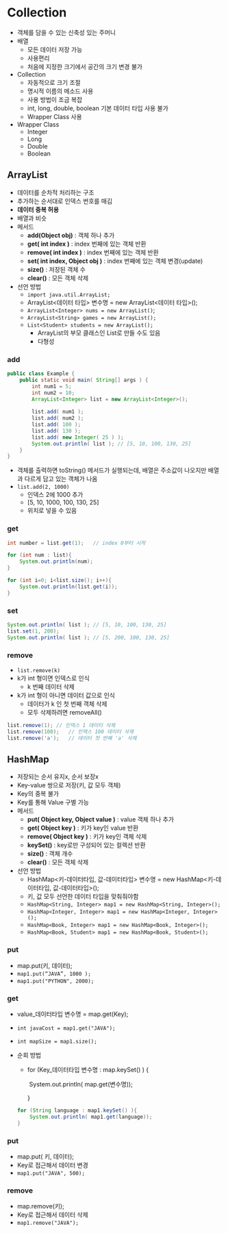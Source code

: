 # Collection

* 객체를 담을 수 있는 신축성 있는 주머니
* 배열
  * 모든 데이터 저장 가능
  * 사용편리
  * 처음에 지정한 크기에서 공간의 크기 변경 불가
* Collection
  * 자동적으로 크기 조절
  * 명시적 이름의 메소드 사용
  * 사용 방법이 조금 복잡
  * int, long, double, boolean 기본 데이터 타입 사용 불가
  * Wrapper Class 사용
* Wrapper Class
  * Integer
  * Long
  * Double
  * Boolean



## ArrayList

* 데이터를 순차적 처리하는 구조
* 추가하는 순서대로 인덱스 번호를 매김
* **데이터 중복 허용**
* 배열과 비슷
* 메서드
  * **add(Object obj)** : 객체 하나 추가
  * **get( int index )** : index 번째에 있는 객체 반환
  * **remove( int index )** : index 번째에 있는 객체 반환
  * **set( int index, Object obj )** : index 번째에 있는 객체 변경(update)
  * **size()** : 저장된 객체 수
  * **clear()** : 모든 객체 삭제
* 선언 방법
  * `import java.util.ArrayList;`
  * ArrayList<데이터 타입> 변수명 = new ArrayList<데이터 타입>();
  * `ArrayList<Integer> nums = new ArrayList()`;
  * `ArrayList<String> games = new ArrayList();`
  * `List<Student> students = new ArrayList();`
    * ArrayList의 부모 클래스인 List로 만들 수도 있음
    * 다형성

### add

```java
public class Example {
    public static void main( String[] args ) {
        int num1 = 5;
        int num2 = 10;
        ArrayList<Integer> list = new ArrayList<Integer>();
        
        list.add( num1 );
        list.add( num2 );
        list.add( 100 );
        list.add( 130 );
        list.add( new Integer( 25 ) );
        System.out.println( list );	// [5, 10, 100, 130, 25]
    }
}
```

* 객체를 출력하면 toString() 메서드가 실행되는데, 배열은 주소값이 나오지만 배열과 다르게 담고 있는 객체가 나옴
* `list.add(2, 1000)`
  * 인덱스 2에 1000 추가
  * [5, 10, 1000, 100, 130, 25]
  * 위치로 넣을 수 있음

### get

```java
int number = list.get(1);	// index 0부터 시작

for (int num : list){
    System.out.println(num);
}

for (int i=0; i<list.size(); i++){
    System.out.println(list.get(i));
}
```

### set

```java
System.out.println( list );	// [5, 10, 100, 130, 25]
list.set(1, 200);
System.out.println( list );	// [5, 200, 100, 130, 25]
```

### remove

* `list.remove(k)`
* k가 int 형이면 인덱스로 인식
  * k 번째 데이터 삭제
* k가 int 형이 아니면 데이터 값으로 인식
  * 데이터가 k 인 첫 번째 객체 삭제
  * 모두 삭제하려면 removeAll()

```java
list.remove(1);	// 인덱스 1 데이터 삭제
list.remove(100);	// 인덱스 100 데이터 삭제
list.remove('a');	// 데이터 첫 번째 'a' 삭제 
```



## HashMap

* 저장되는 순서 유지x, 순서 보장x
* Key-value 쌍으로 저장(키, 값 모두 객체)
* Key의 중복 불가
* Key를 통해 Value 구별 가능
* 메서드
  * **put( Object key, Object value )** : value 객체 하나 추가
  * **get( Object key )** : 키가 key인 value 반환
  * **remove( Object key )** : 키가 key인 객체 삭제
  * **keySet()** : key로만 구성되어 있는 컬렉션 반환
  * **size()** : 객체 개수
  * **clear()**  : 모든 객체 삭제
* 선언 방법
  * HashMap<키-데이터타입, 값-데이터타입> 변수명 = new HashMap<키-데이터타입, 값-데이터타입>();
  * 키, 값 모두 선언한 데이터 타입을 맞춰줘야함
  * `HashMap<String, Integer> map1 = new HashMap<String, Integer>();`
  * `HashMap<Integer, Integer> map1 = new HashMap<Integer, Integer>();`
  * `HashMap<Book, Integer> map1 = new HashMap<Book, Integer>();`
  * `HashMap<Book, Student> map1 = new HashMap<Book, Student>();`



### put

* map.put(키, 데이터);
* `map1.put(“JAVA”, 1000 );`
* `map1.put("PYTHON", 2000);`

### get

* value_데이터타입 변수명 = map.get(Key);

* `int javaCost = map1.get("JAVA");`

* `int mapSize = map1.size();`

* 순회 방법

  * for (Key_데이터타입 변수명 : map.keySet() ) {

    ​	System.out.println( map.get(변수명));

    }

  ```java
  for (String language : map1.keySet() ){
      System.out.println( map1.get(language));
  }
  ```

### put

* map.put( 키, 데이터);
* Key로 접근해서 데이터 변경
* `map1.put("JAVA", 500);`

### remove

* map.remove(키);
* Key로 접근해서 데이터 삭제
* `map1.remove("JAVA");`

